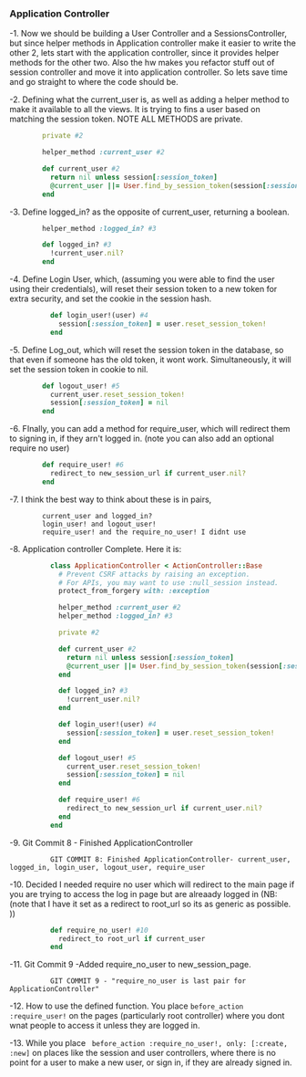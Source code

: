 ### Application Controller

-1. Now we should be building a User Controller and a SessionsController, but since helper methods in Application controller make it easier to write the other 2, lets start with the application controller, since it provides helper methods for the other two. Also the hw makes you refactor stuff out of session controller and move it into application controller. So lets save time and go straight to where the code should be.

-2. Defining what the current_user is, as well as adding a helper method to make it available to all the views. It is trying to fins a user based on matching the session token. NOTE ALL METHODS are private.
```ruby
        private #2

        helper_method :current_user #2

        def current_user #2
          return nil unless session[:session_token]
          @current_user ||= User.find_by_session_token(session[:session_token])
        end
```
-3. Define logged_in? as the opposite of current_user, returning a boolean.
```ruby
        helper_method :logged_in? #3

        def logged_in? #3
          !current_user.nil?
        end
```
-4. Define Login User, which, (assuming you were able to find the user using their credentials), will reset their session token to a new token for extra security, and set the cookie in the session hash.
```ruby
          def login_user!(user) #4
            session[:session_token] = user.reset_session_token!
          end
```

-5. Define Log_out, which will reset the session token in the database, so that even if someone has the old token, it wont work. Simultaneously, it will set the session token in cookie to nil.
```ruby
        def logout_user! #5
          current_user.reset_session_token!
          session[:session_token] = nil
        end
```
-6. FInally, you can add a method for require_user, which will redirect them to signing in, if they arn't logged in.  (note you can also add an optional require no user)
```ruby
        def require_user! #6
          redirect_to new_session_url if current_user.nil?
        end
```
-7. I think the best way to think about these is in pairs,
```
        current_user and logged_in?
        login_user! and logout_user!
        require_user! and the require_no_user! I didnt use
```
-8. Application controller Complete. Here it is:
```ruby
          class ApplicationController < ActionController::Base
            # Prevent CSRF attacks by raising an exception.
            # For APIs, you may want to use :null_session instead.
            protect_from_forgery with: :exception

            helper_method :current_user #2
            helper_method :logged_in? #3

            private #2

            def current_user #2
              return nil unless session[:session_token]
              @current_user ||= User.find_by_session_token(session[:session_token])
            end

            def logged_in? #3
              !current_user.nil?
            end

            def login_user!(user) #4
              session[:session_token] = user.reset_session_token!
            end

            def logout_user! #5
              current_user.reset_session_token!
              session[:session_token] = nil
            end

            def require_user! #6
              redirect_to new_session_url if current_user.nil?
            end
          end
```
-9. Git Commit 8 - Finished ApplicationController
```
          GIT COMMIT 8: Finished ApplicationController- current_user, logged_in, login_user, logout_user, require_user
```
-10. Decided I needed require no user which will redirect to the main page if you are trying to access the log in page but are alreaady logged in (NB: (note that I have it set as a redirect to root_url so its as generic as possible. ))
```ruby
          def require_no_user! #10
            redirect_to root_url if current_user
          end
```
-11. Git Commit 9 -Added require_no_user to new_session_page.
```
          GIT COMMIT 9 - "require_no_user is last pair for ApplicationController"
```

-12. How to use the defined function. You place
  ```before_action :require_user!``` on the pages (particularly root controller) where you dont wnat people to access it unless they are logged in.

-13. While you place ``` before_action :require_no_user!, only: [:create, :new]``` on places like the session and user controllers, where there is no point for a user to make a new user, or sign in, if they are already signed in. 
